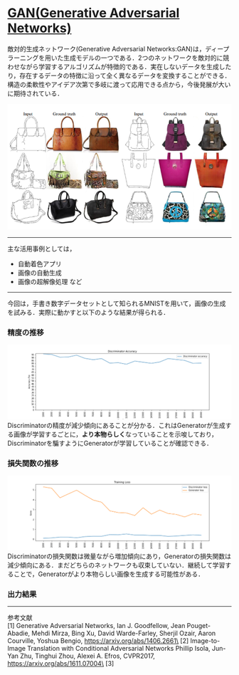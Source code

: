 # [GAN(Generative Adversarial Networks)](https://arxiv.org/abs/1406.2661)
敵対的生成ネットワーク(Generative Adversarial Networks:GAN)は，ディープラーニングを用いた生成モデルの一つである．2つのネットワークを敵対的に競わせながら学習するアルゴリズムが特徴的である．実在しないデータを生成したり，存在するデータの特徴に沿って全く異なるデータを変換することができる．
構造の柔軟性やアイデア次第で多岐に渡って応用できる点から，今後発展が大いに期待されている．

![line2img](./images/line2img.png "線画から画像を生成")

---
主な活用事例としては，
- 自動着色アプリ
- 画像の自動生成
- 画像の超解像処理 など

---
今回は，手書き数字データセットとして知られるMNISTを用いて，画像の生成を試みる．実際に動かすと以下のような結果が得られる．
### 精度の推移
![gan_acc](./images/gan_acc.png)
Discriminatorの精度が減少傾向にあることが分かる．これはGeneratorが生成する画像が学習するごとに，**より本物らしく**なっていることを示唆しており，Discriminatorを騙すようにGeneratorが学習していることが確認できる．

### 損失関数の推移
![gan_loss](./images/gan_loss.png)
Discriminatorの損失関数は微量ながら増加傾向にあり，Generatorの損失関数は減少傾向にある．まだどちらのネットワークも収束していない．継続して学習することで，Generatorがより本物らしい画像を生成する可能性がある．

### 出力結果
---
参考文献\
[1] Generative Adversarial Networks, Ian J. Goodfellow, Jean Pouget-Abadie, Mehdi Mirza, Bing Xu, David Warde-Farley, Sherjil Ozair, Aaron Courville, Yoshua Bengio, 
https://arxiv.org/abs/1406.2661\
[2] Image-to-Image Translation with Conditional Adversarial Networks
Phillip Isola, Jun-Yan Zhu, Tinghui Zhou, Alexei A. Efros, CVPR2017, https://arxiv.org/abs/1611.07004\
[3] 